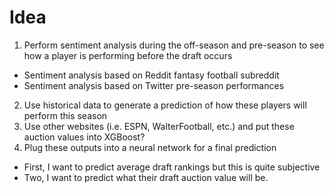 # Idea
1. Perform sentiment analysis during the off-season and pre-season to see how a player is performing before the draft occurs
  - Sentiment analysis based on Reddit fantasy football subreddit
  - Sentiment analysis based on Twitter pre-season performances
2. Use historical data to generate a prediction of how these players will perform this season
3. Use other websites (i.e. ESPN, WalterFootball, etc.) and put these auction values into XGBoost?
4. Plug these outputs into a neural network for a final prediction
  - First, I want to predict average draft rankings but this is quite subjective
  - Two, I want to predict what their draft auction value will be.
